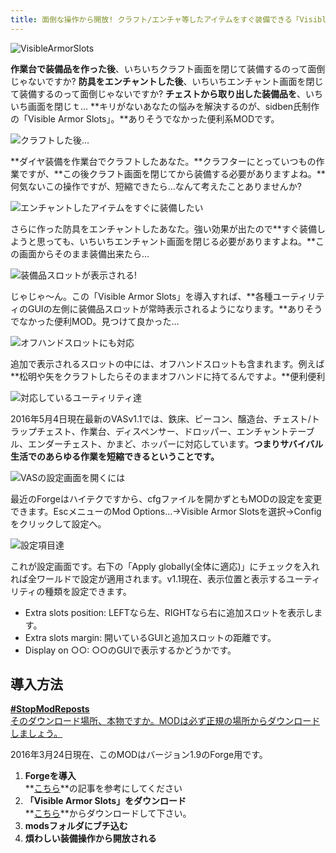 ```yaml
---
title: 面倒な操作から開放! クラフト/エンチャ等したアイテムをすぐ装備できる「Visible Armor Slots」
---
```


![VisibleArmorSlots](https://cdn-ak.f.st-hatena.com/images/fotolife/s/sasigume/20210208/20210208110547.png)

**作業台で装備品を作った後**、いちいちクラフト画面を閉じて装備するのって面倒じゃないですか? **防具をエンチャントした後**、いちいちエンチャント画面を閉じて装備するのって面倒じゃないですか? **チェストから取り出した装備品を**、いちいち画面を閉じｔ… **キリがないあなたの悩みを解決するのが、sidben氏制作の「Visible Armor Slots」。**ありそうでなかった便利系MODです。

![クラフトした後...](https://cdn-ak.f.st-hatena.com/images/fotolife/s/sasigume/20210208/20210208101759.png)

**ダイヤ装備を作業台でクラフトしたあなた。**クラフターにとっていつもの作業ですが、**この後クラフト画面を閉じてから装備する必要がありますよね。**何気ないこの操作ですが、短縮できたら…なんて考えたことありませんか?

![エンチャントしたアイテムをすぐに装備したい](https://cdn-ak.f.st-hatena.com/images/fotolife/s/sasigume/20210208/20210208123246.png)

さらに作った防具をエンチャントしたあなた。強い効果が出たので**すぐ装備しようと思っても、いちいちエンチャント画面を閉じる必要がありますよね。**この画面からそのまま装備出来たら…

![装備品スロットが表示される!](https://cdn-ak.f.st-hatena.com/images/fotolife/s/sasigume/20210208/20210208103213.png)

じゃじゃ～ん。この「Visible Armor Slots」を導入すれば、**各種ユーティリティのGUIの左側に装備品スロットが常時表示されるようになります。**ありそうでなかった便利MOD。見つけて良かった…

![オフハンドスロットにも対応](https://cdn-ak.f.st-hatena.com/images/fotolife/s/sasigume/20210208/20210208121337.png)

追加で表示されるスロットの中には、オフハンドスロットも含まれます。例えば**松明や矢をクラフトしたらそのままオフハンドに持てるんですよ。**便利便利

![対応しているユーティリティ達](https://cdn-ak.f.st-hatena.com/images/fotolife/s/sasigume/20210208/20210208101314.png)

2016年5月4日現在最新のVASv1.1では、鉄床、ビーコン、醸造台、チェスト/トラップチェスト、作業台、ディスペンサー、ドロッパー、エンチャントテーブル、エンダーチェスト、かまど、ホッパーに対応しています。**つまりサバイバル生活でのあらゆる作業を短縮できるということです。**

![VASの設定画面を開くには](https://cdn-ak.f.st-hatena.com/images/fotolife/s/sasigume/20210208/20210208090255.png)

最近のForgeはハイテクですから、cfgファイルを開かずともMODの設定を変更できます。EscメニューのMod Options…→Visible Armor Slotsを選択→Configをクリックして設定へ。

![設定項目達](https://cdn-ak.f.st-hatena.com/images/fotolife/s/sasigume/20210208/20210208091815.png)

これが設定画面です。右下の「Apply globally(全体に適応)」にチェックを入れれば全ワールドで設定が適用されます。v1.1現在、表示位置と表示するユーティリティの種類を設定できます。

*   Extra slots position: LEFTなら左、RIGHTなら右に追加スロットを表示します。
*   Extra slots margin: 開いているGUIと追加スロットの距離です。
*   Display on ○○: ○○のGUIで表示するかどうかです。

## 導入方法

[**#StopModReposts**  
そのダウンロード場所、本物ですか。MODは必ず正規の場所からダウンロードしましょう。](https://www.napoan.com/stop-mod-reposts/)

2016年3月24日現在、このMODはバージョン1.9のForge用です。

1.  **Forgeを導入**  
    **[こちら](/new-way-to-install-mod/#forge-inst)**の記事を参考にしてください
2.  **「Visible Armor Slots」をダウンロード**  
    **[こちら](http://mods.curse.com/mc-mods/minecraft/244589-visible-armor-slots "「Visible Armor Slots」のダウンロード")**からダウンロードして下さい。
3.  **modsフォルダにブチ込む** 
4.  **煩わしい装備操作から開放される**
